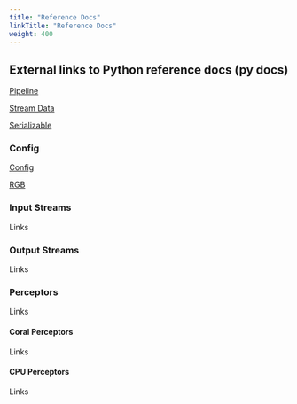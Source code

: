 ```yaml
---
title: "Reference Docs"
linkTitle: "Reference Docs"
weight: 400
---
```

## External links to Python reference docs (py docs)

<a href="https://darcyai.github.io/darcyai/pipeline/" target="__blank">Pipeline</a>

<a href="https://darcyai.github.io/darcyai/streamdata/" target="__blank">Stream Data</a>

<a href="https://darcyai.github.io/darcyai/serializable/" target="__blank">Serializable</a>

### Config

<a href="https://darcyai.github.io/darcyai/pipeline-config/config/" target="__blank">Config</a>

<a href="https://darcyai.github.io/darcyai/pipeline-config/rgb/" target="__blank">RGB</a>

### Input Streams

Links

### Output Streams

Links

### Perceptors

Links

#### Coral Perceptors

Links

#### CPU Perceptors

Links